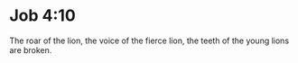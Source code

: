 # Job 4:10

The roar of the lion, the voice of the fierce lion, the teeth of the young lions are broken.
